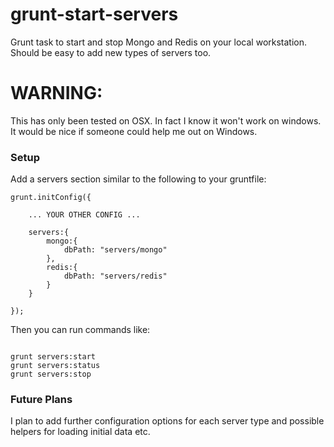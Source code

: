 # grunt-start-servers

Grunt task to start and stop Mongo and Redis on your local workstation. Should be easy to add new types of servers too.

# WARNING: 
This has only been tested on OSX. In fact I know it won't work on windows. It would be nice if someone could help me out on Windows.

### Setup

Add a servers section similar to the following to your gruntfile:
```
grunt.initConfig({

    ... YOUR OTHER CONFIG ...
    
    servers:{
        mongo:{
            dbPath: "servers/mongo"
        },
        redis:{
            dbPath: "servers/redis"
        }
    }
		
});
```

Then you can run commands like:
```

grunt servers:start
grunt servers:status
grunt servers:stop

```

### Future Plans

I plan to add further configuration options for each server type and possible helpers for loading initial data etc.